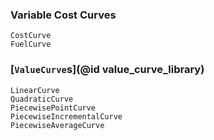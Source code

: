 ### Variable Cost Curves
```@docs
CostCurve
FuelCurve
```

### [`ValueCurve`s](@id value_curve_library)
```@docs
LinearCurve
QuadraticCurve
PiecewisePointCurve
PiecewiseIncrementalCurve
PiecewiseAverageCurve
```